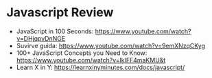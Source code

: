 # Javascript Review

- JavaScript in 100 Seconds: https://www.youtube.com/watch?v=DHjqpvDnNGE
- Suvirve guida: https://www.youtube.com/watch?v=9emXNzqCKyg
- 100+ JavaScript Concepts you Need to Know: https://www.youtube.com/watch?v=lkIFF4maKMU&t
- Learn X in Y: https://learnxinyminutes.com/docs/javascript/

